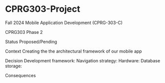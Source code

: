 # CPRG303-Project
Fall 2024 Mobile Application Development (CPRG-303-C)

CPRG303 Phase 2

Status
Proposed/Pending

Context
Creating the the architectural framework of our mobile app

Decision
Development framework:
Navigation strategy:
Hardware:
Database storage:

Consequences
